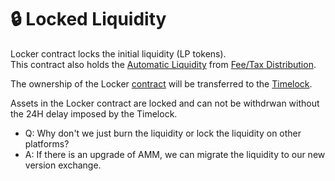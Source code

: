 # 🔒 Locked Liquidity

Locker contract locks the initial liquidity \(LP tokens\).  
This contract also holds the [Automatic Liquidity](automatic-liquidity.md) from [Fee/Tax Distribution](deposit-fee-redistribution.md).

The ownership of the Locker [contract](../tokenomics/contracts.md) will be transferred to the [Timelock](../security/timelock.md).

Assets in the Locker contract are locked and can not be withdrwan without the 24H delay imposed by the Timelock.

* Q: Why don't we just burn the liquidity or lock the liquidity on other platforms?
* A: If there is an upgrade of AMM, we can migrate the liquidity to our new version exchange.



